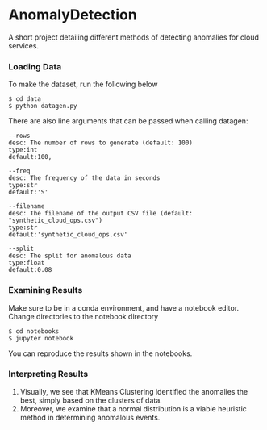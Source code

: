 # AnomalyDetection

A short project detailing different methods of detecting anomalies for cloud services. 

### Loading Data

To make the dataset, run the following below 

```
$ cd data
$ python datagen.py
```

There are also line arguments that can be passed when calling datagen:

```
--rows
desc: The number of rows to generate (default: 100)
type:int 
default:100, 

--freq 
desc: The frequency of the data in seconds
type:str 
default:'S'

--filename 
desc: The filename of the output CSV file (default: "synthetic_cloud_ops.csv")
type:str  
default:'synthetic_cloud_ops.csv'

--split 
desc: The split for anomalous data
type:float 
default:0.08
```

### Examining Results
Make sure to be in a conda environment, and have a notebook editor. Change directories to the notebook directory

```
$ cd notebooks
$ jupyter notebook
```

You can reproduce the results shown in the notebooks.


### Interpreting Results

1. Visually, we see that KMeans Clustering identified the anomalies the best, simply based on the clusters of data. 
2. Moreover, we examine that a normal  distribution is a viable heuristic method in determining anomalous events.
